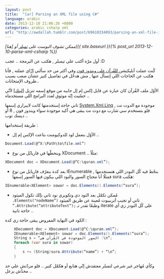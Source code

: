```yaml
---
layout: post
title:  "[ar] Parsing an XML file using C#"
language: arabic
date: 2013-12-10 21:06:26 +0800
categories: arabic csharp xml
url: "http://awdallah.tumblr.com/post/69610334093/parsing-an-xml-file-in-c"
---
```


*ممكن تشوف البوست على [تمبلر](http://awdallah.tumblr.com/post/69610334093/parsing-an-xml-file-in-c) أو [هنا]({{ site.baseurl }}{% post_url 2013-12-10-parse-xml-csharp %})*


أول مرّة أكتب على تيمبلر , هكتب عن البرمجة .. عجب :D

كُنت عملت أبليكيشن[ للقُرآن على ويندوز فون](https://www.microsoft.com/en-eg/store/p/%d8%a7%d9%84%d9%82%d8%b1%d8%a2%d9%86-%d8%a7%d9%84%d9%83%d8%b1%d9%8a%d9%85/9nblggh08sh5?rtc=1) وفي أكتر من حد سألني إزّاي عملته , فأنا هكتب عن الحاجات اللي إتسأل عنها , مش هدخُل في تفاصيل كتير عشان صعب بسبب ظروف الإمتحانات..

الأوّل ملف القُرآن كان عبارة عن فايل إكس إم إل جايبه من موقع إسمه تنزيل [[لينك]](http://tanzil.net/download/) لأنّي حسّيت إنّه موثوق لعدد البرامج اللي مستخدماه ..
<!--description-->
تاني حاجة إستخدمتها كانت لايبراري إسمها [System.Xml.Linq](https://msdn.microsoft.com/en-us/library/system.xml.linq(v=vs.110).aspx) موجودة مع الدوت نت , فلو بتستخدم سي شارب مع دوت نت يبقى هي أكيد موجودة سواء ويندوز فون , 8 أو ديسك توب .. 

طريقة إستخدامها :

- الأوّل بنعمل لود للدوكيومنت بتاعت الإكس إم إل ..

```csharp
Document.Load(@“X:\Path\to\file.xml”)
```

- وبنحطّها في فاريابُل من نوع XDocument ..
مثلًأ:

```csharp
XDocument doc = XDocument.Load(@“C:\quran.xml”);
```

- بعد كدة بنعرّف فاريابل من نوع IEnumerable<XElement> بنحُط فيه كُل النودز اللي هنستخدمها , فمثلًا أنا محتاج السور والنود اللي بيكون فيها السور إسمها sura هكتب:

```csharp
IEnumerable<XElement> sowar = doc.Elements().Elements(“sura”);
```

- مُمكن تكمّل بعد النود دي وتكويري نود تاني بإنّك تكول الميثود `.Elements("nodeName”)` تاني
أو تجيب أتريبيوت مُعينة عن طريق الميثود `”.Attribute(“attributeText”);`
وطبعًا تقدر تـ iterate على كُل النودز زي أي حاجة تانية ..

الكود في النهاية المفروض يبقى حاجة زي كدة :

```csharp
    XDocument doc = XDocument.Load(@“C:\quran.xml”);
    IEnumerable<XElement> sowar = doc.Elements().Elements(“sura”);
    String s = “السور الموجودة في القُرآن هي :\n”;
    foreach (var sura in sowar)
    {
        s += (String)sura.Attribute(“name”) + “\n”;
    }
```

وكأي مُهاجر غير شرعي لتمبلر معتقدش إنّي هتابع أو هكمّل كتير .. فلو مردّتش على حد محدّش يزعل ..